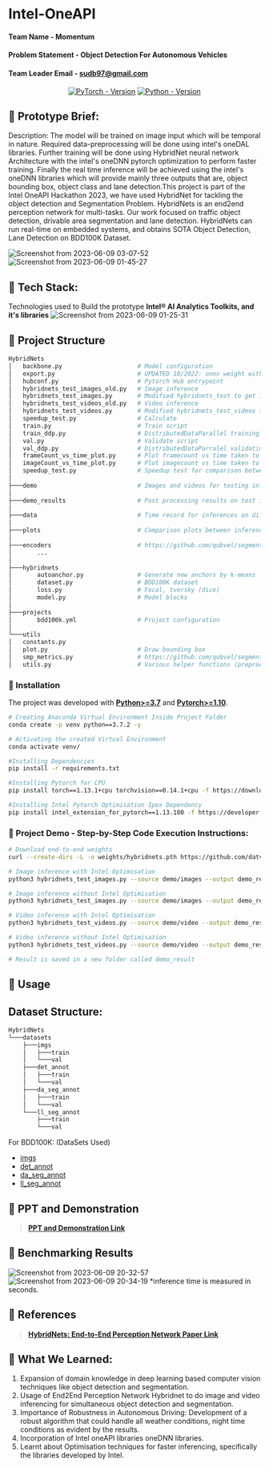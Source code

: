 # Intel-OneAPI

#### Team Name - Momentum
#### Problem Statement - Object Detection For Autonomous Vehicles
#### Team Leader Email - sudb97@gmail.com


<div align="center">
  
[![PyTorch - Version](https://img.shields.io/badge/PYTORCH-1.13+-red?style=for-the-badge&logo=pytorch)](https://pytorch.org/get-started/locally/) 
[![Python - Version](https://img.shields.io/badge/PYTHON-3.7.2-red?style=for-the-badge&logo=python&logoColor=white)](https://www.python.org/downloads/)
<br>
</div>



## 📜 Prototype Brief:
  Description:
  The model will be trained on image input which will be temporal in nature. Required data-preprocessing will be done using intel's oneDAL libraries. Further training will be done using HybridNet neural network Architecture with the intel's oneDNN pytorch optimization to perform faster training. Finally the real time inference will be achieved using the intel's oneDNN libraries which will provide mainly three outputs that are, object bounding box, object class and lane detection.This project is part of the Intel OneAPI Hackathon 2023, we have used HybridNet for tackling the object detection and Segmentation Problem. HybridNets is an end2end perception network for multi-tasks. Our work focused on traffic object detection, drivable area segmentation and lane detection.  HybridNets can run real-time on embedded systems, and obtains SOTA Object Detection, Lane Detection on BDD100K Dataset. 
  
![Screenshot from 2023-06-09 03-07-52](https://github.com/sudb97/intel-oneAPI/assets/42773775/80a9e6ed-c410-427b-b8c7-2dbd75232088)
![Screenshot from 2023-06-09 01-45-27](https://github.com/sudb97/intel-oneAPI/assets/42773775/1fe84198-50a8-44f0-8fdb-1304d2bac493)




  
## 🍞 Tech Stack: 
   Technologies used to Build the prototype **Intel® AI Analytics Toolkits, and it's libraries**
   ![Screenshot from 2023-06-09 01-25-31](https://github.com/sudb97/intel-oneAPI/assets/42773775/f8a02538-83e5-443f-8f68-cfd40f6c5a25)


## 🍞 Project Structure
```bash
HybridNets
│   backbone.py                     # Model configuration
│   export.py                       # UPDATED 10/2022: onnx weight with accompanying .npy anchors
│   hubconf.py                      # Pytorch Hub entrypoint
│   hybridnets_test_images_old.py   # Image inference
│   hybridnets_test_images.py       # Modified hybridnets_test to get inference time for a no of images
│   hybridnets_test_videos_old.py   # Video inference
│   hybridnets_test_videos.py       # Modified hybridnets_test_videos to get inference for different length of videos
│   speedup_test.py                 # Calculate 
│   train.py                        # Train script
│   train_ddp.py                    # DistributedDataParallel training (Multi GPUs)
│   val.py                          # Validate script
│   val_ddp.py                      # DistributedDataParralel validating (Multi GPUs)
│   frameCount_vs_time_plot.py      # Plot framecount vs time taken to infer
│   imageCount_vs_time_plot.py      # Plot imagecount vs time taken to infer
│   speedup_test.py                 # Speedup test for comparison between with and without optimization
│
├───demo                            # Images and videos for testing inference
│
├───demo_results                    # Post processing results on test images and videos to validate the inference
│
├───data                            # Time record for inferences on different conditions
│
├───plots                           # Comparison plots between inferences on different conditions
│
├───encoders                        # https://github.com/qubvel/segmentation_models.pytorch/tree/master/segmentation_models_pytorch/encoders
│       ...
│
├───hybridnets
│       autoanchor.py               # Generate new anchors by k-means
│       dataset.py                  # BDD100K dataset
│       loss.py                     # Focal, tversky (dice)
│       model.py                    # Model blocks
│
├───projects
│       bdd100k.yml                 # Project configuration
│
└───utils
│   constants.py
│   plot.py                         # Draw bounding box
│   smp_metrics.py                  # https://github.com/qubvel/segmentation_models.pytorch/blob/master/segmentation_models_pytorch/metrics/functional.py
│   utils.py                        # Various helper functions (preprocess, postprocess, eval...)
```

### 🍞 Installation
The project was developed with [**Python>=3.7**](https://www.python.org/downloads/) and [**Pytorch>=1.10**](https://pytorch.org/get-started/locally/).
```bash
# Creating Anaconda Virtual Environment Inside Project Folder
conda create -p venv python==3.7.2 -y

# Activating the created Virtual Environment
conda activate venv/

#Installing Dependencies
pip install -r requirements.txt

#Installing Pytorch for CPU
pip install torch==1.13.1+cpu torchvision==0.14.1+cpu -f https://download.pytorch.org/whl/torch_stable.html

#Installing Intel Pytorch Optimisation Ipex Dependency
pip install intel_extension_for_pytorch==1.13.100 -f https://developer.intel.com/ipex-whl-stable-cpu
```
 
### 🚩 Project Demo - Step-by-Step Code Execution Instructions:
```bash
# Download end-to-end weights
curl --create-dirs -L -o weights/hybridnets.pth https://github.com/datvuthanh/HybridNets/releases/download/v1.0/hybridnets.pth

# Image inference with Intel Optimisation
python3 hybridnets_test_images.py --source demo/images --output demo_result/images --use_optimization True --enable_postprocessing True

# Image inference without Intel Optimisation
python3 hybridnets_test_images.py --source demo/images --output demo_result/images --use_optimization False --enable_postprocessing True

# Video inference with Intel Optimisation
python3 hybridnets_test_videos.py --source demo/video --output demo_result/video --use_optimization True --enable_postprocessing True

# Video inference without Intel Optimisation
python3 hybridnets_test_videos.py --source demo/video --output demo_result/video --use_optimization False --enable_postprocessing True

# Result is saved in a new folder called demo_result
```

## 🚩 Usage
## Dataset Structure:
```bash
HybridNets
└───datasets
    ├───imgs
    │   ├───train
    │   └───val
    ├───det_annot
    │   ├───train
    │   └───val
    ├───da_seg_annot
    │   ├───train
    │   └───val
    └───ll_seg_annot
        ├───train
        └───val
```

For BDD100K: (DataSets Used)
- [imgs](https://bdd-data.berkeley.edu/)
- [det_annot](https://drive.google.com/file/d/1QttvnPI1srmlHp86V-waD3Mn5lT9f4ky/view?usp=sharing)
- [da_seg_annot](https://drive.google.com/file/d/1FDP7ojolsRu_1z1CXoWUousqeqOdmS68/view?usp=sharing)
- [ll_seg_annot](https://drive.google.com/file/d/1jvuSeK-Oofs4OWPL_FiBnTlMYHEAQYUC/view?usp=sharing)

## 🚩 PPT and Demonstration
> [**PPT and Demonstration Link**](https://drive.google.com/drive/folders/1EN99GaKKElWUFpHM6GZKaOoYYj4xqUr4?usp=drive_link)

## 🚩 Benchmarking Results
![Screenshot from 2023-06-09 20-32-57](https://github.com/sudb97/intel-oneAPI/assets/42773775/28bc0404-0f66-4975-a19f-a9539bf74b2c)
![Screenshot from 2023-06-09 20-34-19](https://github.com/sudb97/intel-oneAPI/assets/42773775/51b1da23-c512-478f-807e-77673d3ea6c8)
*inference time is measured in seconds.

## 📜 References 
> [**HybridNets: End-to-End Perception Network Paper Link**](https://arxiv.org/abs/2203.09035)

## 📜 What We Learned:
  1. Expansion of domain knowledge in deep learning based computer vision techniques like object detection and segmentation.<br>
  2. Usage of End2End Perception Network Hybridnet to do image and video inferencing for simultaneous object detection and segmentation.<br>
  3. Importance of Robustness in Autonomous Driving: Development of a robust algorithm that could handle all weather conditions, night time        conditions as evident by the results.<br>
  4. Incorporation of Intel oneAPI libraries oneDNN libraries.<br>
  5. Learnt about Optimisation techniques for faster inferencing, specifically the libraries developed by Intel.<br>
  
  
